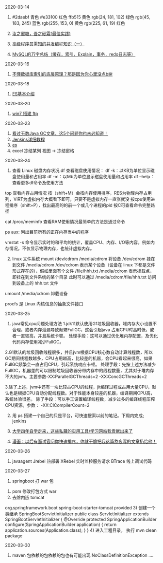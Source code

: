 2020-03-14
1. #2daebf 青色 #e33100 红色 ffb515 黄色 
   rgb(24, 181, 102) 绿色
   rgb(45, 183, 245) 蓝色
   rgb(255, 153, 0) 黄色
   rgb(225, 61, 19) 红色

2. [汝之蜜糖，吾之砒霜(最佳实践)](https://www.cnblogs.com/sherrywasp/p/9436623.html)

3. [高级程序员需知的并发编程知识（一）](https://www.cnblogs.com/happyone/p/12489886.html)

4. [MySQL的万字总结（缓存，索引，Explain，事务，redo日志等）](https://www.cnblogs.com/chenchen0618/p/12434022.html)

2020-03-16
1. [不懂数据库索引的底层原理？那是因为你心里没点b树](https://www.cnblogs.com/sujing/p/11110292.html)

2020-03-18
1. [ES基本介绍](https://blog.csdn.net/zhenwei1994/article/details/94013059)

2020-03-20
1. [win7 搭建 ftp](https://blog.csdn.net/u013577996/article/details/85000122)

2020-03-23
1. [看过无数Java GC文章，这5个问题你也未必知道！](https://www.cnblogs.com/xuanyuan/p/12467264.html)
2. [Jenkins详细教程](https://www.jianshu.com/p/5f671aca2b5a)
3. [es](https://www.elastic.co/guide/cn/elasticsearch/guide/current/index.html)
4. excel 冻结某列 视图 -> 冻结窗格

2020-03-24
1. 查看 Linux 磁盘内存状况
df 查看磁盘使用情况： 
df -k：以KB为单位显示磁盘使用量和占用率 
df -m：以Mb为单位显示磁盘使用量和占用率
df –help：查看更多df命令及使用方法

top 查看内存占用情况
按（shift+M）会按内存使用排序，RES为物理内存占用列，VIRT为虚拟内存大概看下即可，只要不是虚拟内存一直涨就没
按cpu使用进程排序（shift+P），找出最高的的前一个或几个进程的pid
按C可查看命令完整路径

cat /proc/meminfo 查看RAM使用情况最简单的方法是通过命令

ps aux: 列出目前所有的正在内存当中的程序

vmstat -s 命令显示实时的和平均的统计，覆盖CPU、内存、I/O等内容。例如内存情况，不仅显示物理内存，也统计虚拟内存。 

2. linux 文件系统
mount /dev/cdrom /media/cdrom 将设备 /dev/cdrom 挂在到文件 /media/cdrom
/dev/cdrom 表示某个设备（设备在 linux 下都是文件形式存在的），假如里面有个文件 /file/hhh.txt
/media/cdrom 表示挂载点，即挂在到文件系统的某个目录
此时可以通过 /media/cdrom/file/hhh.txt 访问到设备上的 hhh.txt 文件

umount /media/cdrom 卸载设备

procfs 是 Linux 内核信息的抽象文件接口

2020-03-25
1. java常见cpu问题处理方法
1.jdk11默认使用G1垃圾回收器，堆内存大小设置不合理，或者内存泄漏导致频繁FullGC，这会引起java 占用CPU时高时低，或者一直较高，并且系统卡顿。
处理手段：这可以通过优化堆内存配置，及优化代码内存使用减少FullGC。

2.G1默认的垃圾回收线程很多，并且jvm根据CPU核心数自动计算线程数，所以GC期间线程数越多，CPU占用越高，比较差的机器，会CPU看起来很高，如果FullGC频繁会一直占用CPU，引起系统响应卡顿。
处理手段：先按上述方法减少FullGC，机器差的可以限制垃圾回收器分带内存中的线程数量，尤其对于堆内存不大的jvm。主要参数-XX:ParallelGCThreads=2 -XX:ConcGCThreads=2

3.除了上述，jvm中还有一块比较占CPU的线程，jit编译过程或占用大量CPU，默认也是根据CPU自动分配线程数。对于性能本身较差的机器，编译期间CPU高，系统体验很差。
除了手段：可以手工设置编译线程数，减少过多的编译线程压榨CPU资源。参数： -XX:CICompilerCount=2 

2. 用 ps 搭建一个自己的只是平台，可快速搜索以前的笔记。下周内完成; jenkins 

3. [大学四年自学走来，这些私藏的实用工具/学习网站我贡献出来了](https://blog.csdn.net/m0_37907797/article/details/102781027?depth_1-utm_source=distribute.pc_relevant.none-task&utm_source=distribute.pc_relevant.none-task)

4. [漫画：以后有面试官问你快速排序，你就干脆把我这篇熬夜写的文章扔给他！](https://blog.csdn.net/m0_37907797/article/details/104765785)

2020-03-26
1. javaagent
Jrebel 热部署
XRebel 实时监控服务请求
BTrace 线上调试代码

2020-03-27
1. springboot 打 war 包
1) pom 修改打包方式 <packaging>war</packaging>
2) 去除内嵌 tomcat
<dependency>
    <groupId>org.springframework.boot</groupId>
    <artifactId>spring-boot-starter-tomcat</artifactId>
    <scope>provided</scope>
</dependency>
3) 创建一个类继承 SpringBootServletInitializer
public class ServletInitializer extends SpringBootServletInitializer {
    @Override
    protected SpringApplicationBuilder configure(SpringApplicationBuilder application) {
        return application.sources(Application.class);
    }
}
4) 进入工程目录， 执行 mvn clean package

2020-03-30
1. maven 包依赖的包依赖的包也有可能出现 NoClassDefinitionException ....